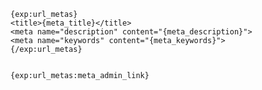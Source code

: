 
    {exp:url_metas}
    <title>{meta_title}</title>
    <meta name="description" content="{meta_description}">
    <meta name="keywords" content="{meta_keywords}">
    {/exp:url_metas}


    {exp:url_metas:meta_admin_link}
